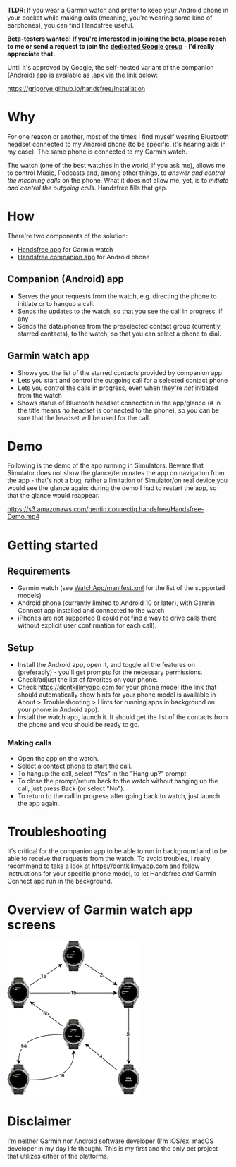 **TLDR**: If you wear a Garmin watch and prefer to keep your Android phone in your pocket while making calls (meaning, you're wearing some kind of earphones), you can find Handsfree useful.

**Beta-testers wanted! If you're interested in joining the beta, please reach to me or send a request to join the [dedicated Google group](https://groups.google.com/g/handsfree-beta) - I'd really appreciate that.**

Until it's approved by Google, the self-hosted variant of the companion (Android) app is available as .apk via the link below:

https://grigorye.github.io/handsfree/Installation

# Why

For one reason or another, most of the times I find myself wearing Bluetooth headset connected to my Android phone (to be specific, it's hearing aids in my case). The same phone is connected to my Garmin watch.

The watch (one of the best watches in the world, if you ask me), allows me to control Music, Podcasts and, among other things, to *answer and control the incoming calls* on the phone. What it does not allow me, yet, is to *initiate and control the outgoing calls*. Handsfree fills that gap.

# How

There're two components of the solution:

-   [Handsfree app](https://apps.garmin.com/en-US/apps/73107243-f322-4cf2-bb3d-78f2a4ee8920) for Garmin watch
-   [Handsfree companion app](https://grigorye.github.io/handsfree/Installation) for Android phone

## Companion (Android) app

-   Serves the your requests from the watch, e.g. directing the phone to initiate or to hangup a call.
-   Sends the updates to the watch, so that you see the call in progress, if any
-   Sends the data/phones from the preselected contact group (currently, starred contacts), to the watch, so that you can select a phone to dial.

## Garmin watch app

-   Shows you the list of the starred contacts provided by companion app
-   Lets you start and control the outgoing call for a selected contact phone
-   Lets you control the calls in progress, even when they're *not* initiated from the watch
-   Shows status of Bluetooth headset connection in the app/glance (# in the title means no headset is connected to the phone), so you can be sure that  the headset will be used for the call.

# Demo

Following is the demo of the app running in Simulators. Beware that Simulator does not show the glance/terminates the app on navigation from the app - that's not a bug, rather a limitation of Simulator/on real device you would see the glance again: during the demo I had to restart the app, so that the glance would reappear.

https://s3.amazonaws.com/gentin.connectiq.handsfree/Handsfree-Demo.mp4

# Getting started

## Requirements

-   Garmin watch (see [WatchApp/manifest.xml](WatchApp/manifest.xml) for the list of the supported models)
-   Android phone (currently limited to Android 10 or later), with Garmin Connect app installed and connected to the watch
-   iPhones are not supported (I could not find a way to drive calls there without explicit user confirmation for each call).

## Setup

-   Install the Android app, open it, and toggle all the features on (preferably) - you'll get prompts for the necessary permissions.
-   Check/adjust the list of favorites on your phone.
-   Check https://dontkillmyapp.com for your phone model (the link that should automatically show hints for your phone model is available in About > Troubleshooting > Hints for running apps in background on your phone in Android app).
-   Install the watch app, launch it. It should get the list of the contacts from the phone and you should be ready to go.

### Making calls

-   Open the app on the watch.
-   Select a contact phone to start the call.
-   To hangup the call, select "Yes" in the "Hang up?" prompt
-   To close the prompt/return back to the watch without hanging up the call, just press Back (or select "No").
-   To return to the call in progress after going back to watch, just launch the app again.

# Troubleshooting

It's critical for the companion app to be able to run in background and to be able to receive the requests from the watch. To avoid troubles, I really recommend to take a look at https://dontkillmyapp.com and follow instructions for your specific phone model, to let Handsfree *and* Garmin Connect app run in the background.

# Overview of Garmin watch app screens

<img src="WatchApp-Flow.svg" alt="WatchApp-Flow" width="60%" />



# Disclaimer

I'm neither Garmin nor Android software developer (I'm iOS/ex. macOS developer in my day life though). This is my first and the only pet project that utilizes either of the platforms.
